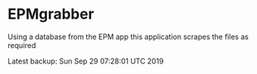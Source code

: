 # EPMgrabber
Using a database from the EPM app this application scrapes the files as required


Latest backup: Sun Sep 29 07:28:01 UTC 2019
